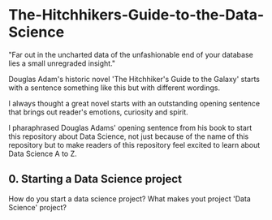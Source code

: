 # The-Hitchhikers-Guide-to-the-Data-Science

"Far out in the uncharted data of the unfashionable end of your database lies a small unregraded insight."

Douglas Adam's historic novel 'The Hitchhiker's Guide to the Galaxy' starts with a sentence something like this but with different wordings.

I always thought a great novel starts with an outstanding opening sentence that brings out reader's emotions, curiosity and spirit.

I pharaphrased Douglas Adams' opening sentence from his book to start this repository about Data Science, not just because of the name of this repository but to make readers of this repository feel excited to learn about Data Science A to Z.  

## 0. Starting a Data Science project

How do you start a data science project? What makes yout project 'Data Science' project?  
